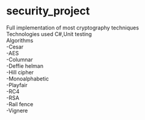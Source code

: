 # security_project
 Full implementation of most cryptography techniques<br>
 Technologies used C#,Unit testing<br>
 Algorithms<br>
    -Cesar<br>
    -AES<br>
    -Columnar<br>
    -Deffie helman<br>
    -Hill cipher<br>
    -Monoalphabetic<br>
    -Playfair<br>
    -RC4<br>
    -RSA<br>
    -Rail fence<br>
    -Vignere<br>
